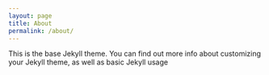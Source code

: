 ```yaml
---
layout: page
title: About
permalink: /about/
---
```


This is the base Jekyll theme. You can find out more info about customizing your Jekyll theme, as well as basic Jekyll usage 
